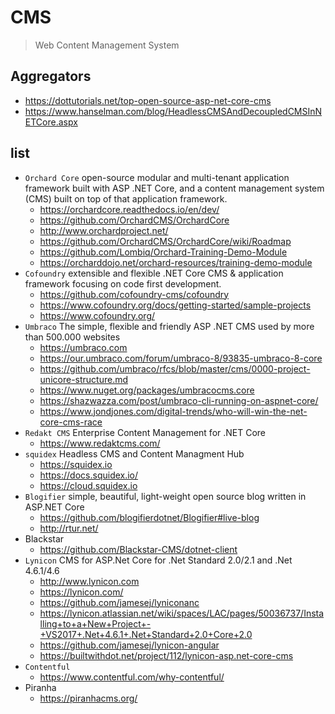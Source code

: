 # CMS

> Web Content Management System

## Aggregators

- https://dottutorials.net/top-open-source-asp-net-core-cms
- https://www.hanselman.com/blog/HeadlessCMSAndDecoupledCMSInNETCore.aspx

## list

- `Orchard Core` open-source modular and multi-tenant application framework built with ASP .NET Core, and a content management system (CMS) built on top of that application framework.
  - https://orchardcore.readthedocs.io/en/dev/
  - https://github.com/OrchardCMS/OrchardCore
  - http://www.orchardproject.net/
  - https://github.com/OrchardCMS/OrchardCore/wiki/Roadmap
  - https://github.com/Lombiq/Orchard-Training-Demo-Module
  - https://orcharddojo.net/orchard-resources/training-demo-module
- `Cofoundry` extensible and flexible .NET Core CMS & application framework focusing on code first development.
  - https://github.com/cofoundry-cms/cofoundry
  - https://www.cofoundry.org/docs/getting-started/sample-projects
  - https://www.cofoundry.org/
- `Umbraco` The simple, flexible and friendly ASP .NET CMS used by more than 500.000 websites
  - https://umbraco.com
  - https://our.umbraco.com/forum/umbraco-8/93835-umbraco-8-core
  - https://github.com/umbraco/rfcs/blob/master/cms/0000-project-unicore-structure.md
  - https://www.nuget.org/packages/umbracocms.core
  - https://shazwazza.com/post/umbraco-cli-running-on-aspnet-core/
  - https://www.jondjones.com/digital-trends/who-will-win-the-net-core-cms-race
- `Redakt CMS` Enterprise Content Management for .NET Core
  - https://www.redaktcms.com/
- `squidex` Headless CMS and Content Managment Hub
  - https://squidex.io
  - https://docs.squidex.io/
  - https://cloud.squidex.io
- `Blogifier` simple, beautiful, light-weight open source blog written in ASP.NET Core
  - https://github.com/blogifierdotnet/Blogifier#live-blog
  - http://rtur.net/
- Blackstar
  - https://github.com/Blackstar-CMS/dotnet-client
- `Lynicon` CMS for ASP.Net Core for .Net Standard 2.0/2.1 and .Net 4.6.1/4.6
  - http://www.lynicon.com
  - https://lynicon.com/
  - https://github.com/jamesej/lyniconanc
  - https://lynicon.atlassian.net/wiki/spaces/LAC/pages/50036737/Installing+to+a+New+Project+-+VS2017+.Net+4.6.1+.Net+Standard+2.0+Core+2.0
  - https://github.com/jamesej/lynicon-angular
  - https://builtwithdot.net/project/112/lynicon-asp.net-core-cms
- `Contentful`
  - https://www.contentful.com/why-contentful/
- Piranha
  - https://piranhacms.org/